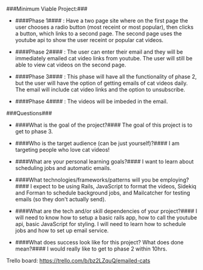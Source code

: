 ###Minimum Viable Project:###
 * ####Phase 1#### : Have a two page site where on the first page the user chooses a radio button (most receint or most popular), then clicks a button, which links to a second page. The second page uses the youtube api to show the user receint or popular cat videos.

 * ####Phase 2#### : The user can enter their email and they will be immediately emailed cat video links from youtube. The user will still be able to view cat videos on the second page.

 * ####Phase 3#### : This phase will have all the functionality of phase 2, but the user will have the option of getting emails of cat videos daily. The email will include cat video links and the option to unsubscribe.

 * ####Phase 4#### : The videos will be imbeded in the email.

 ###Questions###
 * ####What is the goal of the project?####
 The goal of this project is to get to phase 3.

 * ####Who is the target audience (can be just yourself)?####
 I am targeting people who love cat videos!

 * ####What are your personal learning goals?####
 I want to learn about scheduling jobs and automatic emails.

 * ####What technologies/frameworks/patterns will you be employing?####
 I expect to be using Rails, JavaScript to format the videos, Sidekiq and Forman to schedule background jobs, and Mailcatcher for testing emails (so they don't actually send).

 * ####What are the tech and/or skill dependencies of your project?####
 I will need to know how to setup a basic rails app, how to call the youtube api, basic JavaScript for styling. I will need to learn how to schedule jobs and how to set up email service.

 * ####What does success look like for this project? What does done mean?####
 I would really like to get to phase 2 within 10hrs.

 Trello board: https://trello.com/b/bz2LZquQ/emailed-cats


